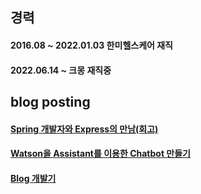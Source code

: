 ## 경력
#### 2016.08 ~ 2022.01.03 한미헬스케어 재직
#### 2022.06.14 ~ 크몽 재직중

## blog posting
#### [Spring 개발자와 Express의 만남(회고)](https://sang12.co.kr/279/spring-%EA%B0%9C%EB%B0%9C%EC%9E%90%EC%99%80-Express%EC%9D%98-%EB%A7%8C%EB%82%A8%28%ED%9A%8C%EA%B3%A0%29)
#### [Watson을 Assistant를 이용한 Chatbot 만들기](https://sang12.co.kr/category/DEV/CHATBOT)
#### [Blog 개발기](https://sang12.co.kr/category/BLOG)
